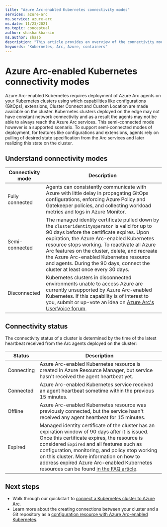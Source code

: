 ```yaml
---
title: "Azure Arc-enabled Kubernetes connectivity modes"
services: azure-arc
ms.service: azure-arc
ms.date: 11/23/2021
ms.topic: conceptual
author: shashankbarsin
ms.author: shasb
description: "This article provides an overview of the connectivity modes supported by Azure Arc-enabled Kubernetes"
keywords: "Kubernetes, Arc, Azure, containers"
---
```


# Azure Arc-enabled Kubernetes connectivity modes

Azure Arc-enabled Kubernetes requires deployment of Azure Arc agents on your Kubernetes clusters using which capabilities like configurations (GitOps), extensions, Cluster Connect and Custom Location are made available on the cluster. Kubernetes clusters deployed on the edge may not have constant network connectivity and as a result the agents may not be able to always reach the Azure Arc services. This semi-connected mode however is a supported scenario. To support semi-connected modes of deployment, for features like configurations and extensions, agents rely on pulling of desired state specification from the Arc services and later realizing this state on the cluster.

## Understand connectivity modes

| Connectivity mode | Description |
| ----------------- | ----------- |
| Fully connected | Agents can consistently communicate with Azure with little delay in propagating GitOps configurations, enforcing Azure Policy and Gatekeeper policies, and collecting workload metrics and logs in Azure Monitor. |
| Semi-connected | The managed identity certificate pulled down by the `clusteridentityoperator` is valid for up to 90 days before the certificate expires. Upon expiration, the Azure Arc-enabled Kubernetes resource stops working. To reactivate all Azure Arc features on the cluster, delete, and recreate the Azure Arc-enabled Kubernetes resource and agents. During the 90 days, connect the cluster at least once every 30 days. |
| Disconnected | Kubernetes clusters in disconnected environments unable to access Azure are currently unsupported by Azure Arc-enabled Kubernetes. If this capability is of interest to you, submit or up-vote an idea on [Azure Arc's UserVoice forum](https://feedback.azure.com/d365community/forum/5c778dec-0625-ec11-b6e6-000d3a4f0858).


## Connectivity status

The connectivity status of a cluster is determined by the time of the latest heartbeat received from the Arc agents deployed on the cluster:

| Status | Description |
| ------ | ----------- |
| Connecting | Azure Arc-enabled Kubernetes resource is created in Azure Resource Manager, but service hasn't received the agent heartbeat yet. |
| Connected | Azure Arc-enabled Kubernetes service received an agent heartbeat sometime within the previous 15 minutes. |
| Offline | Azure Arc-enabled Kubernetes resource was previously connected, but the service hasn't received any agent heartbeat for 15 minutes. |
| Expired | Managed identity certificate of the cluster has an expiration window of 90 days after it is issued. Once this certificate expires, the resource is considered `Expired` and all features such as configuration, monitoring, and policy stop working on this cluster. More information on how to address expired Azure Arc-enabled Kubernetes resources can be found [in the FAQ article](./faq.md#how-to-address-expired-azure-arc-enabled-kubernetes-resources). |

## Next steps

* Walk through our quickstart to [connect a Kubernetes cluster to Azure Arc](./quickstart-connect-cluster.md).
* Learn more about the creating connections between your cluster and a Git repository as a [configuration resource with Azure Arc-enabled Kubernetes](./conceptual-configurations.md).
